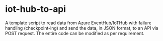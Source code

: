 # iot-hub-to-api

A template script to read data from Azure EventHub/IoTHub with failure handling (checkpoint-ing) and send the data, in JSON format, to an API via POST request. The entire code can be modified as per requirement.

